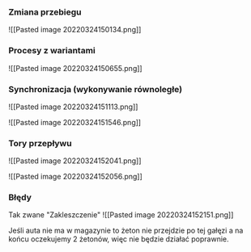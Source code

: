 ### Zmiana przebiegu
![[Pasted image 20220324150134.png]]

### Procesy z wariantami
![[Pasted image 20220324150655.png]]

### Synchronizacja (wykonywanie równoległe)
![[Pasted image 20220324151113.png]]

![[Pasted image 20220324151546.png]]

### Tory przepływu
![[Pasted image 20220324152041.png]]

![[Pasted image 20220324152056.png]]

### Błędy
Tak zwane "Zakleszczenie"
![[Pasted image 20220324152151.png]]

Jeśli auta nie ma w magazynie to żeton nie przejdzie po tej gałęzi a na końcu oczekujemy 2 żetonów, więc nie będzie działać poprawnie.